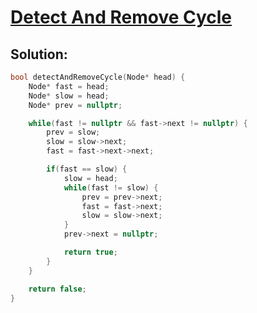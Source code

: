 # [Detect And Remove Cycle](https://www.codingninjas.com/studio/problems/detect-and-remove-cycle_920523)

## Solution:
```c++
bool detectAndRemoveCycle(Node* head) {
	Node* fast = head;
	Node* slow = head;
	Node* prev = nullptr;

	while(fast != nullptr && fast->next != nullptr) {
		prev = slow;
		slow = slow->next;
		fast = fast->next->next;

		if(fast == slow) {
			slow = head;
			while(fast != slow) {
				prev = prev->next;
				fast = fast->next;
				slow = slow->next;
			}
			prev->next = nullptr;

			return true;
		}
	}

	return false;
}
```